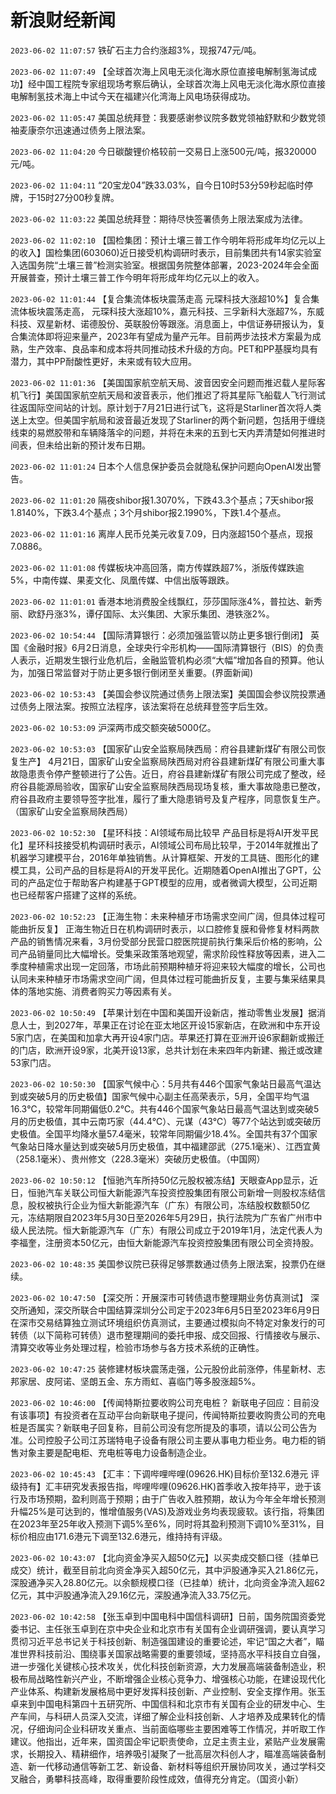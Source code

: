 # 新浪财经新闻
`2023-06-02 11:07:57`  铁矿石主力合约涨超3%，现报747元/吨。

`2023-06-02 11:07:49` 【全球首次海上风电无淡化海水原位直接电解制氢海试成功】经中国工程院专家组现场考察后确认，全球首次海上风电无淡化海水原位直接电解制氢技术海上中试今天在福建兴化湾海上风电场获得成功。

`2023-06-02 11:05:47` 美国总统拜登：我要感谢参议院多数党领袖舒默和少数党领袖麦康奈尔迅速通过债务上限法案。

`2023-06-02 11:04:20` 今日碳酸锂价格较前一交易日上涨500元/吨，报320000元/吨。

`2023-06-02 11:04:11` “20宝龙04”跌33.03%，自今日10时53分59秒起临时停牌，于15时27分00秒复牌。

`2023-06-02 11:03:22` 美国总统拜登：期待尽快签署债务上限法案成为法律。

`2023-06-02 11:02:10` 【国检集团：预计土壤三普工作今明年将形成年均亿元以上的收入】国检集团(603060)近日接受机构调研时表示，目前集团共有14家实验室入选国务院“土壤三普”检测实验室。根据国务院整体部署，2023-2024年会全面开展普查，预计土壤三普工作今明年将形成年均亿元以上的收入。

`2023-06-02 11:01:44` 【复合集流体板块震荡走高 元琛科技大涨超10%】复合集流体板块震荡走高， 元琛科技大涨超10%，嘉元科技、三孚新科大涨超7%，东威科技、双星新材、诺德股份、英联股份等跟涨。消息面上，中信证券研报认为，复合集流体即将迎来量产，2023年有望成为量产元年。目前两步法技术方案最为成熟，生产效率、良品率和成本将共同推动技术升级的方向。PET和PP基膜均具有潜力，其中PP耐酸性更好，未来或有较大应用。

`2023-06-02 11:01:36` 【美国国家航空航天局、波音因安全问题而推迟载人星际客机飞行】美国国家航空航天局和波音表示，他们推迟了将其星际飞船载人飞行测试往返国际空间站的计划。原计划于7月21日进行试飞，这将是Starliner首次将人类送上太空。但美国宇航局和波音最近发现了Starliner的两个新问题，包括用于缠绕线束的易燃胶带和车辆降落伞的问题，并将在未来的五到七天内弄清楚如何推进时间表，但未给出新的预计发布日期。

`2023-06-02 11:01:24` 日本个人信息保护委员会就隐私保护问题向OpenAI发出警告。

`2023-06-02 11:01:20` 隔夜shibor报1.3070%，下跌43.3个基点；7天shibor报1.8140%，下跌3.4个基点；3个月shibor报2.1990%，下跌1.4个基点。

`2023-06-02 11:01:16` 离岸人民币兑美元收复7.09，日内涨超150个基点，现报7.0886。

`2023-06-02 11:01:08` 传媒板块冲高回落，南方传媒跌超7%，浙版传媒跌逾5%，中南传媒、果麦文化、凤凰传媒、中信出版等跟跌。

`2023-06-02 11:01:01` 香港本地消费股全线飘红，莎莎国际涨4%，普拉达、新秀丽、欧舒丹涨3%，谭仔国际、太兴集团、大家乐集团、港铁涨2%。

`2023-06-02 10:54:44` 【国际清算银行：必须加强监管以防止更多银行倒闭】 英国《金融时报》6月2日消息，全球央行伞形机构——国际清算银行（BIS）的负责人表示，近期发生银行业危机后，金融监管机构必须“大幅”增加各自的预算。他认为，加强日常监督对于防止更多银行倒闭至关重要。(界面新闻)

`2023-06-02 10:53:43` 【美国会参议院通过债务上限法案】美国国会参议院投票通过债务上限法案。按照立法程序，该法案将在总统拜登签字后生效。

`2023-06-02 10:53:09` 沪深两市成交额突破5000亿。

`2023-06-02 10:53:03` 【国家矿山安全监察局陕西局：府谷县建新煤矿有限公司恢复生产】 4月21日，国家矿山安全监察局陕西局对府谷县建新煤矿有限公司重大事故隐患责令停产整顿进行了公告。近日，府谷县建新煤矿有限公司完成了整改，经府谷县能源局验收，国家矿山安全监察局陕西局现场复核，重大事故隐患已整改，府谷县政府主要领导签字批准，履行了重大隐患销号及复产程序，同意恢复生产。（国家矿山安全监察局陕西局）

`2023-06-02 10:52:30` 【星环科技：AI领域布局比较早 产品目标是将AI开发平民化】星环科技接受机构调研时表示，AI领域公司布局比较早，于2014年就推出了机器学习建模平台，2016年单独销售。从计算框架、开发的工具链、图形化的建模工具，公司产品的目标是将AI的开发平民化。近期随着OpenAI推出了GPT，公司的产品定位于帮助客户构建基于GPT模型的应用，或者微调大模型，公司近期也已经帮客户搭建了这样的系统。

`2023-06-02 10:52:23` 【正海生物：未来种植牙市场需求空间广阔，但具体过程可能曲折反复】 正海生物近日在机构调研时表示，以口腔修复膜和骨修复材料两款产品的销售情况来看，3月份受部分民营口腔医院提前执行集采后价格的影响，公司产品销量同比大幅增长。受集采政策落地观望，需求阶段性释放等因素，进入二季度种植需求出现一定回落，市场此前预期种植牙将迎来较大幅度的增长，公司也认同未来种植牙市场需求空间广阔，但具体过程可能曲折反复，主要与集采结果具体的落地实施、消费者购买力等因素有关。

`2023-06-02 10:50:49` 【苹果计划在中国和美国开设新店，推动零售业发展】据消息人士，到2027年，苹果正在讨论在亚太地区开设15家新店，在欧洲和中东开设5家门店，在美国和加拿大再开设4家门店。苹果还打算在亚洲开设6家翻新或搬迁的门店，欧洲开设9家，北美开设13家，总共计划在未来四年内新建、搬迁或改建53家门店。

`2023-06-02 10:50:30` 【国家气候中心：5月共有446个国家气象站日最高气温达到或突破5月的历史极值】国家气候中心副主任高荣表示，5月，全国平均气温16.3℃，较常年同期偏低0.2℃。共有446个国家气象站日最高气温达到或突破5月的历史极值，其中云南巧家（44.4℃）、元谋（43℃）等77个站达到或突破历史极值。全国平均降水量57.4毫米，较常年同期偏少18.4%。全国共有37个国家气象站日降水量达到或突破5月历史极值，其中福建邵武（275.1毫米）、江西宜黄（258.1毫米）、贵州修文（228.3毫米）突破历史极值。（中国网）

`2023-06-02 10:50:12` 【恒驰汽车所持50亿元股权被冻结】天眼查App显示，近日，恒驰汽车关联公司恒大新能源汽车投资控股集团有限公司新增一则股权冻结信息，股权被执行企业为恒大新能源汽车（广东）有限公司，冻结股权数额50亿元，冻结期限自2023年5月30日至2026年5月29日，执行法院为广东省广州市中级人民法院。恒大新能源汽车（广东）有限公司成立于2019年1月，法定代表人为李福奎，注册资本50亿元，由恒大新能源汽车投资控股集团有限公司全资持股。

`2023-06-02 10:48:35` 美国参议院已获得足够票数通过债务上限法案，投票仍在继续。

`2023-06-02 10:47:50` 【深交所：开展深市可转债退市整理期业务仿真测试】 深交所通知，深交所联合中国结算深圳分公司定于2023年6月5日至2023年6月9日在深市交易结算独立测试环境组织仿真测试，主要通过模拟向不特定对象发行的可转债（以下简称可转债）退市整理期间的委托申报、成交回报、行情接收与展示、清算交收等业务处理过程，检验市场参与各方技术系统的正确性。

`2023-06-02 10:47:25` 装修建材板块震荡走强，公元股份此前涨停，伟星新材、志邦家居、皮阿诺、坚朗五金、东方雨虹、喜临门等多股涨超5%。

`2023-06-02 10:46:00` 【传闻特斯拉要收购公司充电桩？ 新联电子回应：目前没有该事项】有投资者在互动平台向新联电子提问，传闻特斯拉要收购贵公司的充电桩是否属实？新联电子回复称，目前公司没有您所提及的事项，请以公司公告为准。公司控股子公司江苏瑞特电子设备有限公司主要从事电力柜业务。电力柜的销售对象主要是配电柜、充电桩等电力设备制造企业。

`2023-06-02 10:45:43` 【汇丰：下调哔哩哔哩(09626.HK)目标价至132.6港元 评级持有】汇丰研究发表报告指，哔哩哔哩(09626.HK)首季收入按年持平，逊于该行及市场预期，盈利则高于预期；由于广告收入胜预期，故认为今年全年增长预测升幅25%是可达到的，惟增值服务(VAS)及游戏业务均表现疲软。该行指，将集团在2023年至25年收入预测下调5%至6%，同时将其盈利预测下调10%至31%，目标价相应由171.6港元下调至132.6港元，维持持有评级。

`2023-06-02 10:43:07` 【北向资金净买入超50亿元】以买卖成交额口径（挂单已成交）统计，截至目前北向资金净买入超50亿元，其中沪股通净买入21.86亿元，深股通净买入28.80亿元。以余额规模口径（已挂单）统计，北向资金净流入超62亿元，其中沪股通净流入29.16亿元，深股通净流入33.75亿元。

`2023-06-02 10:42:58` 【张玉卓到中国电科中国信科调研】日前，国务院国资委党委书记、主任张玉卓到在京中央企业和北京市有关国有企业调研强调，要认真学习贯彻习近平总书记关于科技创新、制造强国建设的重要论述，牢记“国之大者”，瞄准世界科技前沿、围绕事关国家战略需要的重要领域，坚持高水平科技自立自强，进一步强化关键核心技术攻关，优化科技创新资源，大力发展高端装备制造业，积极布局战略性新兴产业，不断增强企业核心竞争力、增强核心功能，在建设现代化产业体系、构建新发展格局中更好发挥科技创新、产业控制、安全支撑作用。张玉卓来到中国电科第四十五研究所、中国信科和北京市有关国有企业的研发中心、生产车间，与科研人员深入交流，详细了解企业科技创新、人才培养及成果转化的情况，仔细询问企业科研攻关重点、当前面临哪些主要困难等工作情况，并听取工作建议。他指出，近年来，国资国企牢记职责使命，立足主责主业，紧贴产业发展需求，长期投入、精耕细作，培养吸引凝聚了一批高层次科创人才，瞄准高端装备制造、新一代移动通信等新工艺、新设备、新材料等组织开展协同攻关，通过学科交叉融合，勇攀科技高峰，取得重要阶段性成效，值得充分肯定。（国资小新）

